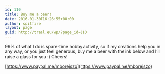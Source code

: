```yaml
---
id: 110
title: Buy me a beer!
date: 2016-01-30T16:26:55+00:00
author: spitfire
layout: page
guid: http://traal.eu/wp/?page_id=110
---
```

99% of what I do is spare-time hobby activity, so if my creations help you in any way, or you just feel generous, buy me a beer with the ink below and I&#8217;ll raise a glass for you :) Cheers!

[https://www.paypal.me/mborejszo](https://www.paypal.me/mborejszo)
